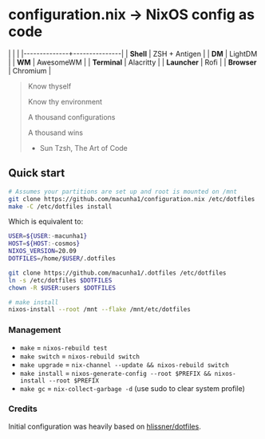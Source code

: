 # configuration.nix -> NixOS config as code

|              |               |
|--------------+---------------|
| **Shell**    | ZSH + Antigen |
| **DM**       | LightDM       |
| **WM**       | AwesomeWM     |
| **Terminal** | Alacritty     |
| **Launcher** | Rofi          |
| **Browser**  | Chromium      |

> Know thyself
>
> Know thy environment
>
> A thousand configurations
>
> A thousand wins
>
> - Sun Tzsh, The Art of Code

## Quick start

```sh
# Assumes your partitions are set up and root is mounted on /mnt
git clone https://github.com/macunha1/configuration.nix /etc/dotfiles
make -C /etc/dotfiles install
```

Which is equivalent to:

```sh
USER=${USER:-macunha1}
HOST=${HOST:-cosmos}
NIXOS_VERSION=20.09
DOTFILES=/home/$USER/.dotfiles

git clone https://github.com/macunha1/.dotfiles /etc/dotfiles
ln -s /etc/dotfiles $DOTFILES
chown -R $USER:users $DOTFILES

# make install
nixos-install --root /mnt --flake /mnt/etc/dotfiles
```

### Management

+ `make` = `nixos-rebuild test`
+ `make switch` = `nixos-rebuild switch`
+ `make upgrade` = `nix-channel --update && nixos-rebuild switch`
+ `make install` = `nixos-generate-config --root $PREFIX && nixos-install --root
  $PREFIX`
+ `make gc` = `nix-collect-garbage -d` (use sudo to clear system profile)

### Credits

Initial configuration was heavily based on [hlissner/dotfiles](https://github.com/hlissner/dotfiles).
